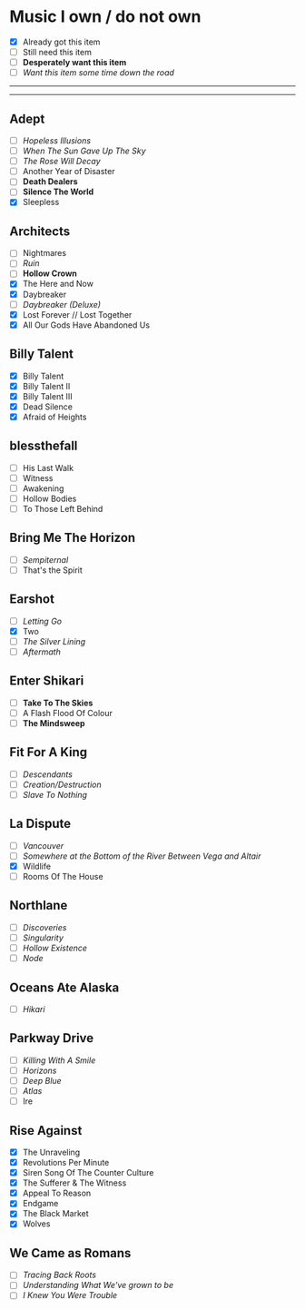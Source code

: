 # Music I own / do not own
- [x] Already got this item
- [ ] Still need this item
- [ ] **Desperately want this item**
- [ ] *Want this item some time down the road*

***

***

## Adept
- [ ] *Hopeless Illusions*
- [ ] *When The Sun Gave Up The Sky*
- [ ] *The Rose Will Decay*
- [ ] Another Year of Disaster
- [ ] **Death Dealers**
- [ ] **Silence The World**
- [x] Sleepless

## Architects
- [ ] Nightmares
- [ ] *Ruin*
- [ ] **Hollow Crown**
- [x] The Here and Now
- [x] Daybreaker
- [ ] *Daybreaker (Deluxe)*
- [x] Lost Forever // Lost Together
- [x] All Our Gods Have Abandoned Us

## Billy Talent
- [x] Billy Talent
- [x] Billy Talent II
- [x] Billy Talent III
- [x] Dead Silence
- [x] Afraid of Heights

## blessthefall
- [ ] His Last Walk
- [ ] Witness
- [ ] Awakening
- [ ] Hollow Bodies
- [ ] To Those Left Behind

## Bring Me The Horizon
- [ ] *Sempiternal*
- [ ] That's the Spirit

## Earshot
- [ ] *Letting Go*
- [x] Two
- [ ] *The Silver Lining*
- [ ] *Aftermath*

## Enter Shikari
- [ ] **Take To The Skies**
- [ ] A Flash Flood Of Colour
- [ ] **The Mindsweep**

## Fit For A King
- [ ] *Descendants*
- [ ] *Creation/Destruction*
- [ ] *Slave To Nothing*

## La Dispute
- [ ] *Vancouver*
- [ ] *Somewhere at the Bottom of the River Between Vega and Altair*
- [x] Wildlife
- [ ] Rooms Of The House

## Northlane
- [ ] *Discoveries*
- [ ] *Singularity*
- [ ] *Hollow Existence*
- [ ] *Node*

## Oceans Ate Alaska
- [ ] *Hikari*

## Parkway Drive
- [ ] *Killing With A Smile*
- [ ] *Horizons*
- [ ] *Deep Blue*
- [ ] *Atlas*
- [ ] Ire

## Rise Against
- [x] The Unraveling
- [x] Revolutions Per Minute
- [x] Siren Song Of The Counter Culture
- [x] The Sufferer & The Witness
- [x] Appeal To Reason
- [x] Endgame
- [x] The Black Market
- [x] Wolves

## We Came as Romans
- [ ] *Tracing Back Roots*
- [ ] *Understanding What We've grown to be*
- [ ] *I Knew You Were Trouble*